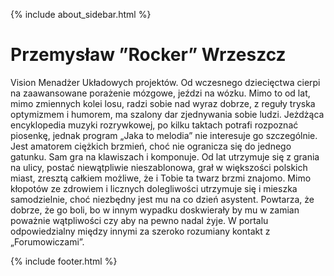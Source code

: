 {% include about_sidebar.html %}


  <div class="w3-row w3-padding-64">
    <div class="w3-twothird w3-container">
      <h1 class="w3-text-teal">Przemysław ”Rocker” Wrzeszcz</h1>
      <p>Vision Menadżer Układowych projektów. Od wczesnego dziecięctwa
cierpi na zaawansowane porażenie mózgowe, jeździ na wózku. Mimo to od lat, mimo zmiennych kolei
losu, radzi sobie nad wyraz dobrze, z reguły tryska optymizmem i humorem, ma szalony dar zjednywania
sobie ludzi. Jeżdżąca encyklopedia muzyki rozrywkowej, po kilku taktach potrafi rozpoznać piosenkę,
jednak program „Jaka to melodia” nie interesuje go szczególnie. Jest amatorem ciężkich brzmień, choć
nie ogranicza się do jednego gatunku. Sam gra na klawiszach i komponuje. Od lat utrzymuje się z grania
na ulicy, postać niewątpliwie nieszablonowa, grał w większości polskich miast, zresztą całkiem możliwe,
że i Tobie ta twarz brzmi znajomo. Mimo kłopotów ze zdrowiem i licznych dolegliwości utrzymuje się i
mieszka samodzielnie, choć niezbędny jest mu na co dzień asystent. Powtarza, że dobrze, że go boli, bo w
innym wypadku doskwierały by mu w zamian poważnie wątpliwości czy aby na pewno nadal żyje. W
portalu odpowiedzialny między innymi za szeroko rozumiany kontakt z „Forumowiczami”.</p>
    </div>
  </div>
  
 
 {% include footer.html %}
<!-- END MAIN -->
</div>
